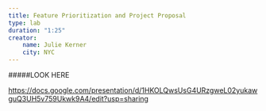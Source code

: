 ```yaml
---
title: Feature Prioritization and Project Proposal
type: lab
duration: "1:25"
creator:
    name: Julie Kerner
    city: NYC
---
```




#####LOOK HERE

https://docs.google.com/presentation/d/1HKOLQwsUsG4URzgweL02yukawguQ3UH5v759Ukwk9A4/edit?usp=sharing

